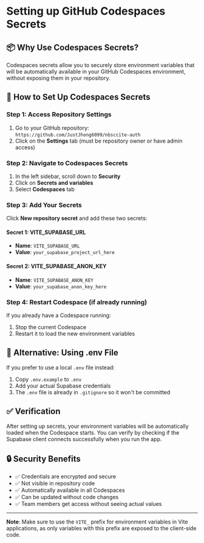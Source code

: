 # Setting up GitHub Codespaces Secrets

## 📦 Why Use Codespaces Secrets?

Codespaces secrets allow you to securely store environment variables that will be automatically available in your GitHub Codespaces environment, without exposing them in your repository.

## 🔧 How to Set Up Codespaces Secrets

### Step 1: Access Repository Settings
1. Go to your GitHub repository: `https://github.com/JustJhong6099/nbsccite-auth`
2. Click on the **Settings** tab (must be repository owner or have admin access)

### Step 2: Navigate to Codespaces Secrets
1. In the left sidebar, scroll down to **Security**
2. Click on **Secrets and variables**
3. Select **Codespaces** tab

### Step 3: Add Your Secrets
Click **New repository secret** and add these two secrets:

#### Secret 1: VITE_SUPABASE_URL
- **Name**: `VITE_SUPABASE_URL`
- **Value**: `your_supabase_project_url_here`

#### Secret 2: VITE_SUPABASE_ANON_KEY  
- **Name**: `VITE_SUPABASE_ANON_KEY`
- **Value**: `your_supabase_anon_key_here`

### Step 4: Restart Codespace (if already running)
If you already have a Codespace running:
1. Stop the current Codespace
2. Restart it to load the new environment variables

## 🔄 Alternative: Using .env File
If you prefer to use a local `.env` file instead:
1. Copy `.env.example` to `.env`
2. Add your actual Supabase credentials
3. The `.env` file is already in `.gitignore` so it won't be committed

## ✅ Verification
After setting up secrets, your environment variables will be automatically loaded when the Codespace starts. You can verify by checking if the Supabase client connects successfully when you run the app.

## 🔒 Security Benefits
- ✅ Credentials are encrypted and secure
- ✅ Not visible in repository code
- ✅ Automatically available in all Codespaces
- ✅ Can be updated without code changes
- ✅ Team members get access without seeing actual values

---

**Note**: Make sure to use the `VITE_` prefix for environment variables in Vite applications, as only variables with this prefix are exposed to the client-side code.
